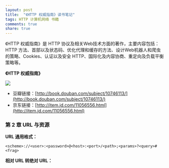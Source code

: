 ```yaml
---
layout: post
title:  "《HTTP 权威指南》读书笔记"
tags: HTTP 计算机网络 书籍
comments: true
share: true
---
```


<p class="lead">《HTTP 权威指南》是 HTTP 协议及相关Web技术方面的著作，主要内容包括：HTTP 方法、首部以及状态码、优化代理和缓存的方法、设计Web机器人和爬虫的策略、Cookies、认证以及安全 HTTP、国际化及内容协商、重定向及负载平衡策略等。</p>

**《HTTP 权威指南》**

![](https://img1.doubanio.com/mpic/s11329547.jpg)

- 豆瓣链接：[http://book.douban.com/subject/10746113/](http://book.douban.com/subject/10746113/)
- 京东链接：[http://item.jd.com/11056556.html](http://item.jd.com/11056556.html)

### 第 2 章 URL 与资源

**URL 通用格式：**

`<scheme>://<user>:<password>@<host>:<port>/<path>;<params>?<query>#<frag>`

**相对 URL 转绝对 URL：**
